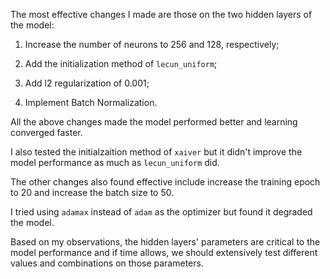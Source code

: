 The most effective changes I made are those on the two hidden layers of the model:

1. Increase the number of neurons to 256 and 128, respectively;

2. Add the initialization method of ```lecun_uniform```; 

3. Add l2 regularization of 0.001;

4. Implement Batch Normalization.

All the above changes made the model performed better and learning converged faster.

I also tested the initialzaition method of ```xaiver``` but it didn't improve the model performance as much as ```lecun_uniform``` did. 

The other changes also found effective include increase the training epoch to 20 and increase the batch size to 50. 

I tried using ```adamax``` instead of ```adam``` as the optimizer but found it degraded the model.

Based on my observations, the hidden layers' parameters are critical to the model performance and if time allows, we should extensively test different values and combinations on those parameters.  

